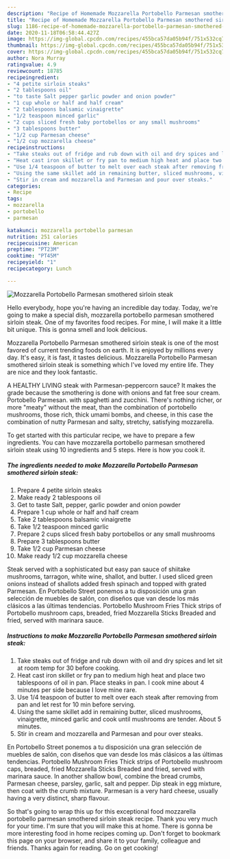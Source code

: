 ```yaml
---
description: "Recipe of Homemade Mozzarella Portobello Parmesan smothered sirloin steak"
title: "Recipe of Homemade Mozzarella Portobello Parmesan smothered sirloin steak"
slug: 1186-recipe-of-homemade-mozzarella-portobello-parmesan-smothered-sirloin-steak
date: 2020-11-18T06:58:44.427Z
image: https://img-global.cpcdn.com/recipes/455bca57da05b94f/751x532cq70/mozzarella-portobello-parmesan-smothered-sirloin-steak-recipe-main-photo.jpg
thumbnail: https://img-global.cpcdn.com/recipes/455bca57da05b94f/751x532cq70/mozzarella-portobello-parmesan-smothered-sirloin-steak-recipe-main-photo.jpg
cover: https://img-global.cpcdn.com/recipes/455bca57da05b94f/751x532cq70/mozzarella-portobello-parmesan-smothered-sirloin-steak-recipe-main-photo.jpg
author: Nora Murray
ratingvalue: 4.9
reviewcount: 18785
recipeingredient:
- "4 petite sirloin steaks"
- "2 tablespoons oil"
- "to taste Salt pepper garlic powder and onion powder"
- "1 cup whole or half and half cream"
- "2 tablespoons balsamic vinaigrette"
- "1/2 teaspoon minced garlic"
- "2 cups sliced fresh baby portobellos or any small mushrooms"
- "3 tablespoons butter"
- "1/2 cup Parmesan cheese"
- "1/2 cup mozzarella cheese"
recipeinstructions:
- "Take steaks out of fridge and rub down with oil and dry spices and let sit at room temp for 30 before cooking."
- "Heat cast iron skillet or fry pan to medium high heat and place two tablespoons of oil in pan. Place steaks in pan. I cook mine about 4 minutes per side because I love mine rare."
- "Use 1/4 teaspoon of butter to melt over each steak after removing from pan and let rest for 10 min before serving."
- "Using the same skillet add in remaining butter, sliced mushrooms, vinaigrette, minced garlic and cook until mushrooms are tender. About 5 minutes."
- "Stir in cream and mozzarella and Parmesan and pour over steaks."
categories:
- Recipe
tags:
- mozzarella
- portobello
- parmesan

katakunci: mozzarella portobello parmesan 
nutrition: 251 calories
recipecuisine: American
preptime: "PT23M"
cooktime: "PT45M"
recipeyield: "1"
recipecategory: Lunch

---
```



![Mozzarella Portobello Parmesan smothered sirloin steak](https://img-global.cpcdn.com/recipes/455bca57da05b94f/751x532cq70/mozzarella-portobello-parmesan-smothered-sirloin-steak-recipe-main-photo.jpg)

Hello everybody, hope you're having an incredible day today. Today, we're going to make a special dish, mozzarella portobello parmesan smothered sirloin steak. One of my favorites food recipes. For mine, I will make it a little bit unique. This is gonna smell and look delicious.

Mozzarella Portobello Parmesan smothered sirloin steak is one of the most favored of current trending foods on earth. It is enjoyed by millions every day. It's easy, it is fast, it tastes delicious. Mozzarella Portobello Parmesan smothered sirloin steak is something which I've loved my entire life. They are nice and they look fantastic.

A HEALTHY LIVING steak with Parmesan-peppercorn sauce? It makes the grade because the smothering is done with onions and fat free sour cream. Portobello Parmesan. with spaghetti and zucchini. There&#39;s nothing richer, or more &#34;meaty&#34; without the meat, than the combination of portobello mushrooms, those rich, thick umami bombs, and cheese, in this case the combination of nutty Parmesan and salty, stretchy, satisfying mozzarella.


To get started with this particular recipe, we have to prepare a few ingredients. You can have mozzarella portobello parmesan smothered sirloin steak using 10 ingredients and 5 steps. Here is how you cook it.

<!--inarticleads1-->

##### The ingredients needed to make Mozzarella Portobello Parmesan smothered sirloin steak:

1. Prepare 4 petite sirloin steaks
1. Make ready 2 tablespoons oil
1. Get to taste Salt, pepper, garlic powder and onion powder
1. Prepare 1 cup whole or half and half cream
1. Take 2 tablespoons balsamic vinaigrette
1. Take 1/2 teaspoon minced garlic
1. Prepare 2 cups sliced fresh baby portobellos or any small mushrooms
1. Prepare 3 tablespoons butter
1. Take 1/2 cup Parmesan cheese
1. Make ready 1/2 cup mozzarella cheese


Steak served with a sophisticated but easy pan sauce of shiitake mushrooms, tarragon, white wine, shallot, and butter. I used sliced green onions instead of shallots added fresh spinach and topped with grated Parmesan. En Portobello Street ponemos a tu disposición una gran selección de muebles de salón, con diseños que van desde los más clásicos a las últimas tendencias. Portobello Mushroom Fries Thick strips of Portobello mushroom caps, breaded, fried Mozzarella Sticks Breaded and fried, served with marinara sauce. 

<!--inarticleads2-->

##### Instructions to make Mozzarella Portobello Parmesan smothered sirloin steak:

1. Take steaks out of fridge and rub down with oil and dry spices and let sit at room temp for 30 before cooking.
1. Heat cast iron skillet or fry pan to medium high heat and place two tablespoons of oil in pan. Place steaks in pan. I cook mine about 4 minutes per side because I love mine rare.
1. Use 1/4 teaspoon of butter to melt over each steak after removing from pan and let rest for 10 min before serving.
1. Using the same skillet add in remaining butter, sliced mushrooms, vinaigrette, minced garlic and cook until mushrooms are tender. About 5 minutes.
1. Stir in cream and mozzarella and Parmesan and pour over steaks.


En Portobello Street ponemos a tu disposición una gran selección de muebles de salón, con diseños que van desde los más clásicos a las últimas tendencias. Portobello Mushroom Fries Thick strips of Portobello mushroom caps, breaded, fried Mozzarella Sticks Breaded and fried, served with marinara sauce. In another shallow bowl, combine the bread crumbs, Parmesan cheese, parsley, garlic, salt and pepper. Dip steak in egg mixture, then coat with the crumb mixture. Parmesan is a very hard cheese, usually having a very distinct, sharp flavour. 

So that's going to wrap this up for this exceptional food mozzarella portobello parmesan smothered sirloin steak recipe. Thank you very much for your time. I'm sure that you will make this at home. There is gonna be more interesting food in home recipes coming up. Don't forget to bookmark this page on your browser, and share it to your family, colleague and friends. Thanks again for reading. Go on get cooking!
